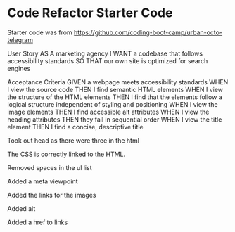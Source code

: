 # Code Refactor Starter Code

Starter code was from https://github.com/coding-boot-camp/urban-octo-telegram

User Story
AS A marketing agency
I WANT a codebase that follows accessibility standards
SO THAT our own site is optimized for search engines

Acceptance Criteria
GIVEN a webpage meets accessibility standards
WHEN I view the source code
THEN I find semantic HTML elements
WHEN I view the structure of the HTML elements
THEN I find that the elements follow a logical structure independent of styling and positioning
WHEN I view the image elements
THEN I find accessible alt attributes
WHEN I view the heading attributes
THEN they fall in sequential order
WHEN I view the title element
THEN I find a concise, descriptive title


Took out head as there were three in the html

The CSS is correctly linked to the HTML. 

Removed spaces in the ul list

Added a meta viewpoint

Added the links for the images

Added alt 

Added a href to links

